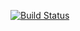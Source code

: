 [![Build Status](https://travis-ci.org/subhankar-panda/110-lab5.svg?branch=master)](https://travis-ci.org/subhankar-panda/110-lab5)
